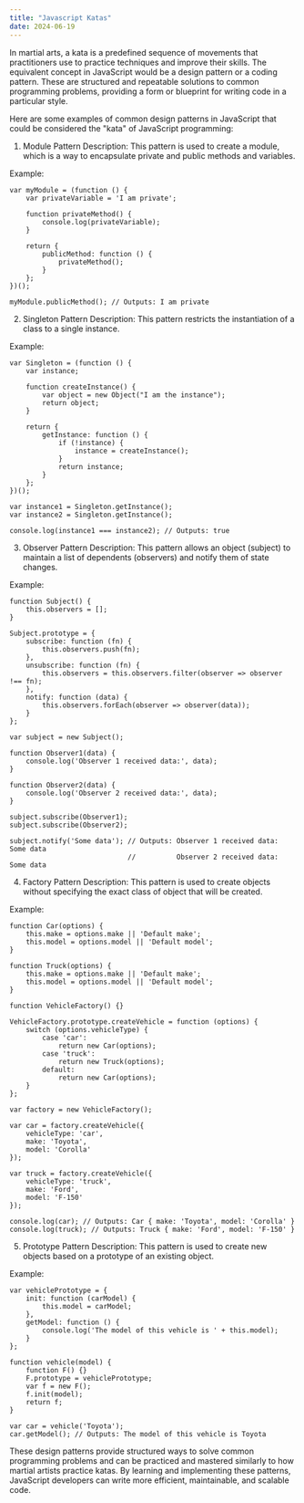 ```yaml
---
title: "Javascript Katas"
date: 2024-06-19
---
```


In martial arts, a kata is a predefined sequence of movements that practitioners use to practice techniques and improve their skills. 
The equivalent concept in JavaScript would be a design pattern or a coding pattern. These are structured and repeatable solutions to 
common programming problems, providing a form or blueprint for writing code in a particular style.

Here are some examples of common design patterns in JavaScript that could be considered the "kata" of JavaScript programming:

1. Module Pattern
Description: This pattern is used to create a module, which is a way to encapsulate private and public methods and variables.

Example:
```
var myModule = (function () {
    var privateVariable = 'I am private';
    
    function privateMethod() {
        console.log(privateVariable);
    }
    
    return {
        publicMethod: function () {
            privateMethod();
        }
    };
})();

myModule.publicMethod(); // Outputs: I am private
```

2. Singleton Pattern
Description: This pattern restricts the instantiation of a class to a single instance.

Example:
```
var Singleton = (function () {
    var instance;

    function createInstance() {
        var object = new Object("I am the instance");
        return object;
    }

    return {
        getInstance: function () {
            if (!instance) {
                instance = createInstance();
            }
            return instance;
        }
    };
})();

var instance1 = Singleton.getInstance();
var instance2 = Singleton.getInstance();

console.log(instance1 === instance2); // Outputs: true
```

3. Observer Pattern
Description: This pattern allows an object (subject) to maintain a list of dependents (observers) and notify them of state changes.

Example:
```
function Subject() {
    this.observers = [];
}

Subject.prototype = {
    subscribe: function (fn) {
        this.observers.push(fn);
    },
    unsubscribe: function (fn) {
        this.observers = this.observers.filter(observer => observer !== fn);
    },
    notify: function (data) {
        this.observers.forEach(observer => observer(data));
    }
};

var subject = new Subject();

function Observer1(data) {
    console.log('Observer 1 received data:', data);
}

function Observer2(data) {
    console.log('Observer 2 received data:', data);
}

subject.subscribe(Observer1);
subject.subscribe(Observer2);

subject.notify('Some data'); // Outputs: Observer 1 received data: Some data
                             //          Observer 2 received data: Some data
```

4. Factory Pattern
Description: This pattern is used to create objects without specifying the exact class of object that will be created.

Example:
```
function Car(options) {
    this.make = options.make || 'Default make';
    this.model = options.model || 'Default model';
}

function Truck(options) {
    this.make = options.make || 'Default make';
    this.model = options.model || 'Default model';
}

function VehicleFactory() {}

VehicleFactory.prototype.createVehicle = function (options) {
    switch (options.vehicleType) {
        case 'car':
            return new Car(options);
        case 'truck':
            return new Truck(options);
        default:
            return new Car(options);
    }
};

var factory = new VehicleFactory();

var car = factory.createVehicle({
    vehicleType: 'car',
    make: 'Toyota',
    model: 'Corolla'
});

var truck = factory.createVehicle({
    vehicleType: 'truck',
    make: 'Ford',
    model: 'F-150'
});

console.log(car); // Outputs: Car { make: 'Toyota', model: 'Corolla' }
console.log(truck); // Outputs: Truck { make: 'Ford', model: 'F-150' }
```

5. Prototype Pattern
Description: This pattern is used to create new objects based on a prototype of an existing object.

Example:
```
var vehiclePrototype = {
    init: function (carModel) {
        this.model = carModel;
    },
    getModel: function () {
        console.log('The model of this vehicle is ' + this.model);
    }
};

function vehicle(model) {
    function F() {}
    F.prototype = vehiclePrototype;
    var f = new F();
    f.init(model);
    return f;
}

var car = vehicle('Toyota');
car.getModel(); // Outputs: The model of this vehicle is Toyota
```
These design patterns provide structured ways to solve common programming problems and can be practiced and mastered similarly to how 
martial artists practice katas. By learning and implementing these patterns, JavaScript developers can write more efficient, maintainable, 
and scalable code.
